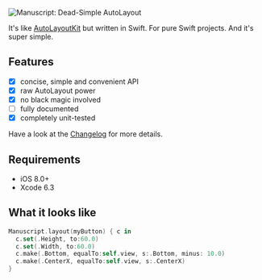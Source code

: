 ![Manuscript: Dead-Simple AutoLayout](https://raw.githubusercontent.com/floriankrueger/Manuscript/assets/manuscript.png)

It's like [AutoLayoutKit](https://github.com/floriankrueger/AutoLayoutKit) but written in Swift. For pure Swift projects. And it's super simple.

## Features

- [x] concise, simple and convenient API
- [x] raw AutoLayout power
- [x] no black magic involved
- [ ] fully documented
- [x] completely unit-tested

Have a look at the [Changelog](CHANGELOG.md) for more details.

## Requirements

- iOS 8.0+
- Xcode 6.3

## What it looks like

```swift
Manuscript.layout(myButton) { c in
  c.set(.Height, to:60.0)
  c.set(.Width, to:60.0)
  c.make(.Bottom, equalTo:self.view, s:.Bottom, minus: 10.0)
  c.make(.CenterX, equalTo:self.view, s:.CenterX)
}
```
